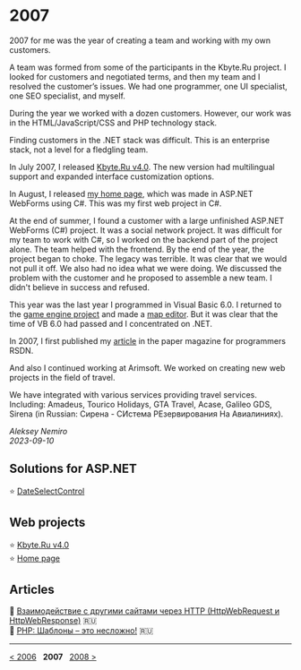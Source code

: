 # 2007

2007 for me was the year of creating a team and working with my own customers.

A team was formed from some of the participants in the Kbyte.Ru project.
I looked for customers and negotiated terms, and then my team and I resolved the customer’s issues.
We had one programmer, one UI specialist, one SEO specialist, and myself.

During the year we worked with a dozen customers. However, our work was in the HTML/JavaScript/CSS and PHP technology stack.

Finding customers in the .NET stack was difficult. This is an enterprise stack, not a level for a fledgling team.

In July 2007, I released [Kbyte.Ru v4.0](assets/kbyte.md). The new version had multilingual support and expanded interface customization options.

In August, I released [my home page](assets/homepage.md), which was made in ASP.NET WebForms using C#. This was my first web project in C#.

At the end of summer, I found a customer with a large unfinished ASP.NET WebForms (C#) project. It was a social network project.
It was difficult for my team to work with C#, so I worked on the backend part of the project alone. The team helped with the frontend.
By the end of the year, the project began to choke. The legacy was terrible. It was clear that we would not pull it off. We also had no idea what we were doing.
We discussed the problem with the customer and he proposed to assemble a new team.
I didn't believe in success and refused.

This year was the last year I programmed in Visual Basic 6.0.
I returned to the [game engine project](../2003/assets/game) and made a [map editor](assets/MapEditor).
But it was clear that the time of VB 6.0 had passed and I concentrated on .NET.

In 2007, I first published my [article](articles/HttpWebRequestResponse.md) in the paper magazine for programmers RSDN.

And also I continued working at Arimsoft. We worked on creating new web projects in the field of travel.

We have integrated with various services providing travel services. Including: Amadeus, Tourico Holidays, GTA Travel, Acase, Galileo GDS, Sirena (in Russian: Сирена - СИстема РЕзервирования На Авиалиниях).

_Aleksey Nemiro  
2023-09-10_

## Solutions for ASP.NET

:star: [DateSelectControl](assets/dateselectcontrol.md)

## Web projects

:star: [Kbyte.Ru v4.0](assets/kbyte.md)  
:star: [Home page](assets/homepage.md)

## Articles

:page_facing_up: [Взаимодействие с другими сайтами через HTTP (HttpWebRequest и HttpWebResponse)](articles/HttpWebRequestResponse.md) :ru:  
:page_facing_up: [PHP: Шаблоны – это несложно!](articles/PHP_Templates.md) :ru:

---
[< 2006](/2006) &nbsp; **2007** &nbsp; [2008 >](/2008)
